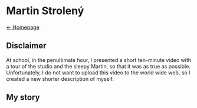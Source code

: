 # Martin Strolený
[← Homepage](https://martinstroleny.github.io/english-for-designers/07-homepage/index)

## Disclaimer
At school, in the penultimate hour, I presented a short ten-minute video with a tour of the studio and the sleepy Martin, so that it was as true as possible. Unfortunately, I do not want to upload this video to the world wide web, so I created a new shorter description of myself.

## My story
